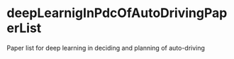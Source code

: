 # deepLearnigInPdcOfAutoDrivingPaperList
Paper list for deep learning in deciding and planning of auto-driving
